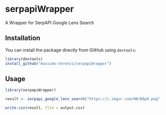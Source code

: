 # serpapiWrapper

A Wrapper for SerpAPI Google Lens Search

## Installation

You can install the package directly from GitHub using `devtools`:
```r
library(devtools)
install_github("massimo-terenzi/serpapiWrapper") 
```

## Usage
```r
library(serpapiWrapper)

result <- serpapi_google_lens_search("https://i.imgur.com/HBrB8p0.png", "your_api_key")

write.csv(result, file = output.csv)
